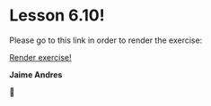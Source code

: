 # Lesson 6.10!

Please go to this link in order to render the exercise:

[Render exercise!](http://github.ekorre.org/2017-Google-Developer-Challenge/Lesson-6/10/index.html)

**Jaime Andres**

:see_no_evil:
